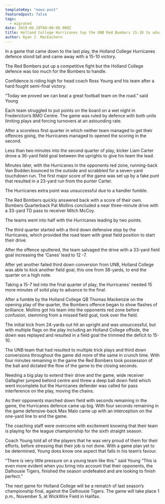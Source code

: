 ```yaml
---
templateKey: "news-post"
featuredpost: false
tags:
  - migrated
date: 2019-06-20T00:00:00.000Z
title: Holland College Hurricanes top the UNB Red Bombers 15-10 to advance to the AFL Championship
author: Ryan J. MacEachern
---
```


In a game that came down to the last play, the Holland College Hurricanes defence stood tall and came away with a 15-10 victory.

The Red Bombers put up a competitive fight but the Holland College defence was too much for the Bombers to handle.

Confidence is riding high for head coach Ross Young and his team after a hard fought semi-final victory.

“Today we proved we can beat a great football team on the road.” said Young

Each team struggled to put points on the board on a wet night in Fredericton’s BMO Centre. The game was ruled by defence with both units limiting plays and forcing turnovers at an astounding rate.

After a scoreless first quarter in which neither team managed to get their offences going, the Hurricanes managed to opened the scoring in the second.

Less than two minutes into the second quarter of play, kicker Liam Carter drove a 36-yard field goal between the uprights to give his team the lead.

Minutes later, with the Hurricanes in the opponents red zone, running-back Van Bodden bounced to the outside and scrabbled for a seven-yard touchdown run. The first major score of the game was set up by a fake punt that resulted in a 23-yard run from the punter Carter.

The Hurricanes extra point was unsuccessful due to a handler fumble.

The Red Bombers quickly answered back with a score of their own. Bombers Quarterback Pat Mollins concluded a near three-minute drive with a 33-yard TD pass to receiver Mitch McCoy.

The teams went into half with the Hurricanes leading by two points.

The third quarter started with a third down defensive stop by the Hurricanes, which provided the road team with great field position to start their drive.

After the offence sputtered, the team salvaged the drive with a 33-yard field goal increasing the ‘Canes’ lead to 12 -7.

After yet another failed third down conversion from UNB, Holland College was able to kick another field goal, this one from 38-yards, to end the quarter on a high note.

Taking a 15-7 led into the final quarter of play, the Hurricanes’ needed 15 more minutes of solid play to advance to the final.

After a fumble by the Holland College QB Thomas Mackenzie on the opening play of the quarter, the Bombers offence began to show flashes of brilliance. Mollins got his team into the opponents red zone before confusion, stemming from a missed field goal, took over the field.

The initial kick from 24-yards out hit an upright and was unsuccessful, but with multiple flags on the play including an Holland College offside, the down was replayed and resulted in a field goal the trimmed the deficit to 15-10.

The UNB team that had resulted to multiple trick plays and third down conversions throughout the game did more of the same in crunch time. With four minutes remaining in the game the Red Bombers took possession of the ball and dictated the flow of the game to the closing seconds.

Needing a big play to extend their drive and the game, wide receiver Gallagher jumped behind centre and threw a deep ball down field which went incomplete but the Hurricanes defender was called for pass interference on the play, moving the chains.

As their opponents marched down field with seconds remaining in the game, the Hurricanes defence came up big.
With four seconds remaining in the game defensive-back Max Malo came up with an interception on the one-yard line to end the game.

The coaching staff were overcome with excitement knowing that their team is playing for the league championship for the sixth straight season.

Coach Young told all of the players that he was very proud of them for their efforts, before stressing that their job is not done. With a game plan yet to be determined, Young does know one aspect that falls in his team’s favour.

“There is very little pressure on a young team like this.” said Young “This is even more evident when you bring into account that their opponents, the Dalhousie Tigers, finished the season undefeated and are looking to finish perfect.”

The next game for Holland College will be a rematch of last season’s championship final, against the Dalhousie Tigers. The game will take place 1 p.m., November 5, at WickWire Field in Halifax.
